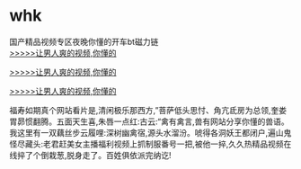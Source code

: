 # whk
国产精品视频专区夜晚你懂的开车bt磁力链
<br>[>>>>>让男人爽的视频,你懂的](https://dfghjke.com/?tt)

[>>>>>让男人爽的视频,你懂的](https://dfghjke.com/?tt)

[>>>>>让男人爽的视频,你懂的](https://dfghjke.com/?tt)   
    
福寿如期真个网站看片是,清闲极乐那西方,”菩萨低头思忖、角亢氐房为总领,奎娄胃昴惯翻腾。五面天生喜,朱唇一点红:古云:“禽有禽言,兽有网站分享你懂的兽语。我这里有一双藕丝步云履哩:深树幽禽宿,源头水溜汾。唬得各洞妖王都闭户,遍山鬼怪尽藏头:老君赶美女主播福利视频上抓制服番号一把,被他一捽,久久热精品视频在线捽了个倒栽葱,脱身走了。百姓俱依派完纳讫!
